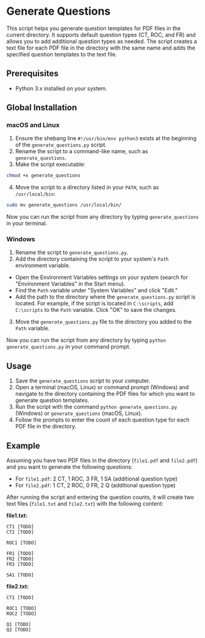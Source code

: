 # Generate Questions

This script helps you generate question templates for PDF files in the current directory. It supports default question types (CT, ROC, and FR) and allows you to add additional question types as needed. The script creates a text file for each PDF file in the directory with the same name and adds the specified question templates to the text file.

## Prerequisites

- Python 3.x installed on your system.

## Global Installation

### macOS and Linux

1. Ensure the shebang line `#!/usr/bin/env python3` exists at the beginning of the `generate_questions.py` script.
2. Rename the script to a command-like name, such as `generate_questions`.
3. Make the script executable:

```sh
chmod +x generate_questions
```

4. Move the script to a directory listed in your `PATH`, such as `/usr/local/bin`:

```sh
sudo mv generate_questions /usr/local/bin/
```


Now you can run the script from any directory by typing `generate_questions` in your terminal.

### Windows

1. Rename the script to `generate_questions.py`.
2. Add the directory containing the script to your system's `Path` environment variable.
- Open the Environment Variables settings on your system (search for "Environment Variables" in the Start menu).
- Find the `Path` variable under "System Variables" and click "Edit."
- Add the path to the directory where the `generate_questions.py` script is located. For example, if the script is located in `C:\scripts`, add `C:\scripts` to the `Path` variable. Click "OK" to save the changes.
3. Move the `generate_questions.py` file to the directory you added to the `Path` variable.

Now you can run the script from any directory by typing `python generate_questions.py` in your command prompt.

## Usage

1. Save the `generate_questions` script to your computer.
2. Open a terminal (macOS, Linux) or command prompt (Windows) and navigate to the directory containing the PDF files for which you want to generate question templates.
3. Run the script with the command `python generate_questions.py` (Windows) or `generate_questions` (macOS, Linux).
4. Follow the prompts to enter the count of each question type for each PDF file in the directory.

## Example

Assuming you have two PDF files in the directory (`file1.pdf` and `file2.pdf`) and you want to generate the following questions:

- For `file1.pdf`: 2 CT, 1 ROC, 3 FR, 1 SA (additional question type)
- For `file2.pdf`: 1 CT, 2 ROC, 0 FR, 2 Q (additional question type)

After running the script and entering the question counts, it will create two text files (`file1.txt` and `file2.txt`) with the following content:

**file1.txt:**
```
CT1 [TODO]
CT2 [TODO]

ROC1 [TODO]

FR1 [TODO]
FR2 [TODO]
FR3 [TODO]

SA1 [TODO]
```

**file2.txt:**
```
CT1 [TODO]

ROC1 [TODO]
ROC2 [TODO]

Q1 [TODO]
Q2 [TODO]
```
